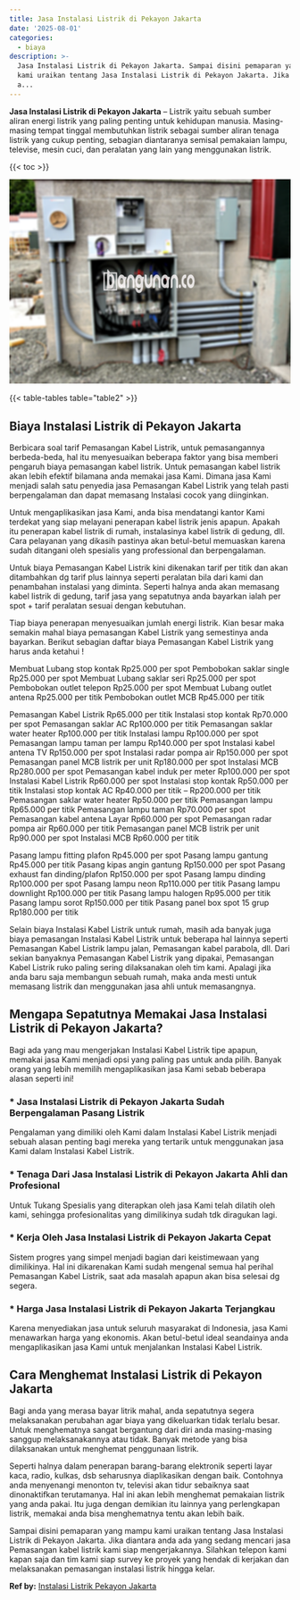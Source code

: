 ```yaml
---
title: Jasa Instalasi Listrik di Pekayon Jakarta
date: '2025-08-01'
categories:
  - biaya
description: >-
  Jasa Instalasi Listrik di Pekayon Jakarta. Sampai disini pemaparan yang mampu
  kami uraikan tentang Jasa Instalasi Listrik di Pekayon Jakarta. Jika diantara
  a...
---
```


**Jasa Instalasi Listrik di Pekayon Jakarta** – Listrik yaitu sebuah sumber aliran energi listrik yang paling penting untuk kehidupan manusia. Masing-masing tempat tinggal membutuhkan listrik sebagai sumber aliran tenaga listrik yang cukup penting, sebagian diantaranya semisal pemakaian lampu, televise, mesin cuci, dan peralatan yang lain yang menggunakan listrik.

{{< toc >}}

![Jasa Instalasi Listrik di Pekayon Jakarta](/images/instalasi-listrik-murah29.png)

{{< table-tables table="table2" >}}

## Biaya Instalasi Listrik di Pekayon Jakarta

Berbicara soal tarif Pemasangan Kabel Listrik, untuk pemasangannya berbeda-beda, hal itu menyesuaikan beberapa faktor yang bisa memberi pengaruh biaya pemasangan kabel listrik. Untuk pemasangan kabel listrik akan lebih efektif bilamana anda memakai jasa Kami. Dimana jasa Kami menjadi salah satu penyedia jasa Pemasangan Kabel Listrik yang telah pasti berpengalaman dan dapat memasang Instalasi cocok yang diinginkan.

Untuk mengaplikasikan jasa Kami, anda bisa mendatangi kantor Kami terdekat yang siap melayani penerapan kabel listrik jenis apapun. Apakah itu penerapan kabel listrik di rumah, instalasinya kabel listrik di gedung, dll. Cara pelayanan yang dikasih pastinya akan betul-betul memuaskan karena sudah ditangani oleh spesialis yang professional dan berpengalaman.

Untuk biaya Pemasangan Kabel Listrik kini dikenakan tarif per titik dan akan ditambahkan dg tarif plus lainnya seperti peralatan bila dari kami dan penambahan instalasi yang diminta. Seperti halnya anda akan memasang kabel listrik di gedung, tarif jasa yang sepatutnya anda bayarkan ialah per spot + tarif peralatan sesuai dengan kebutuhan.

Tiap biaya penerapan menyesuaikan jumlah energi listrik. Kian besar maka semakin mahal biaya pemasangan Kabel Listrik yang semestinya anda bayarkan. Berikut sebagian daftar biaya Pemasangan Kabel Listrik yang harus anda ketahui !

Membuat Lubang stop kontak Rp25.000 per spot Pembobokan saklar single Rp25.000 per spot Membuat Lubang saklar seri Rp25.000 per spot Pembobokan outlet telepon Rp25.000 per spot Membuat Lubang outlet antena Rp25.000 per titik Pembobokan outlet MCB Rp45.000 per titik

Pemasangan Kabel Listrik Rp65.000 per titik Instalasi stop kontak Rp70.000 per spot Pemasangan saklar AC Rp100.000 per titik Pemasangan saklar water heater Rp100.000 per titik Instalasi lampu Rp100.000 per spot Pemasangan lampu taman per lampu Rp140.000 per spot Instalasi kabel antena TV Rp150.000 per spot Instalasi radar pompa air Rp150.000 per spot Pemasangan panel MCB listrik per unit Rp180.000 per spot Instalasi MCB Rp280.000 per spot Pemasangan kabel induk per meter Rp100.000 per spot Instalasi Kabel Listrik Rp60.000 per spot Instalasi stop kontak Rp50.000 per titik Instalasi stop kontak AC Rp40.000 per titik – Rp200.000 per titik Pemasangan saklar water heater Rp50.000 per titik Pemasangan lampu Rp65.000 per titik Pemasangan lampu taman Rp70.000 per spot Pemasangan kabel antena Layar Rp60.000 per spot Pemasangan radar pompa air Rp60.000 per titik Pemasangan panel MCB listrik per unit Rp90.000 per spot Instalasi MCB Rp60.000 per titik

Pasang lampu fitting plafon Rp45.000 per spot Pasang lampu gantung Rp45.000 per titik Pasang kipas angin gantung Rp150.000 per spot Pasang exhaust fan dinding/plafon Rp150.000 per spot Pasang lampu dinding Rp100.000 per spot Pasang lampu neon Rp110.000 per titik Pasang lampu downlight Rp100.000 per titik Pasang lampu halogen Rp95.000 per titik Pasang lampu sorot Rp150.000 per titik Pasang panel box spot 15 grup Rp180.000 per titik

Selain biaya Instalasi Kabel Listrik untuk rumah, masih ada banyak juga biaya pemasangan Instalasi Kabel Listrik untuk beberapa hal lainnya seperti Pemasangan Kabel Listrik lampu jalan, Pemasangan kabel parabola, dll. Dari sekian banyaknya Pemasangan Kabel Listrik yang dipakai, Pemasangan Kabel Listrik ruko paling sering dilaksanakan oleh tim kami. Apalagi jika anda baru saja membangun sebuah rumah, maka anda mesti untuk memasang listrik dan menggunakan jasa ahli untuk memasangnya.

## Mengapa Sepatutnya Memakai Jasa Instalasi Listrik di Pekayon Jakarta?

Bagi ada yang mau mengerjakan Instalasi Kabel Listrik tipe apapun, memakai jasa Kami menjadi opsi yang paling pas untuk anda pilih. Banyak orang yang lebih memilih mengaplikasikan jasa Kami sebab beberapa alasan seperti ini!

### \* Jasa Instalasi Listrik di Pekayon Jakarta Sudah Berpengalaman Pasang Listrik

Pengalaman yang dimiliki oleh Kami dalam Instalasi Kabel Listrik menjadi sebuah alasan penting bagi mereka yang tertarik untuk menggunakan jasa Kami dalam Instalasi Kabel Listrik.

### \* Tenaga Dari Jasa Instalasi Listrik di Pekayon Jakarta Ahli dan Profesional

Untuk Tukang Spesialis yang diterapkan oleh jasa Kami telah dilatih oleh kami, sehingga profesionalitas yang dimilikinya sudah tdk diragukan lagi.

### \* Kerja Oleh Jasa Instalasi Listrik di Pekayon Jakarta Cepat

Sistem progres yang simpel menjadi bagian dari keistimewaan yang dimilikinya. Hal ini dikarenakan Kami sudah mengenal semua hal perihal Pemasangan Kabel Listrik, saat ada masalah apapun akan bisa selesai dg segera.

### \* Harga Jasa Instalasi Listrik di Pekayon Jakarta Terjangkau

Karena menyediakan jasa untuk seluruh masyarakat di Indonesia, jasa Kami menawarkan harga yang ekonomis. Akan betul-betul ideal seandainya anda mengaplikasikan jasa Kami untuk menjalankan Instalasi Kabel Listrik.

## Cara Menghemat Instalasi Listrik di Pekayon Jakarta


Bagi anda yang merasa bayar litrik mahal, anda sepatutnya segera melaksanakan perubahan agar biaya yang dikeluarkan tidak terlalu besar. Untuk menghematnya sangat bergantung dari diri anda masing-masing sanggup melaksanakannya atau tidak. Banyak metode yang bisa dilaksanakan untuk menghemat penggunaan listrik.

Seperti halnya dalam penerapan barang-barang elektronik seperti layar kaca, radio, kulkas, dsb seharusnya diaplikasikan dengan baik. Contohnya anda menyenangi menonton tv, televisi akan tidur sebaiknya saat dinonaktifkan terutamanya. Hal ini akan lebih menghemat pemakaian listrik yang anda pakai. Itu juga dengan demikian itu lainnya yang perlengkapan listrik, memakai anda bisa menghematnya tentu akan lebih baik.

Sampai disini pemaparan yang mampu kami uraikan tentang Jasa Instalasi Listrik di Pekayon Jakarta. Jika diantara anda ada yang sedang mencari jasa Pemasangan kabel listrik kami siap mengerjakannya. Silahkan telepon kami kapan saja dan tim kami siap survey ke proyek yang hendak di kerjakan dan melaksanakan pemasangan instalasi listrik hingga kelar.

**Ref by:** [Instalasi Listrik Pekayon Jakarta](https://id.wikipedia.org/wiki/Instalasi)
